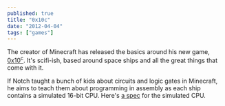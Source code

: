 ```yaml
---
published: true
title: "0x10c"
date: "2012-04-04"
tags: ["games"]
---
```

The creator of Minecraft has released the basics around his new game, [0x10<sup>c</sup>](http://0x10c.com/). It's scifi-ish, based around space ships and all the great things that come with it.

If Notch taught a bunch of kids about circuits and logic gates in Minecraft, he aims to teach them about programming in assembly as each ship contains a simulated 16-bit CPU. Here's [a spec](http://0x10c.com/doc/dcpu-16.txt) for the simulated CPU.
